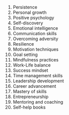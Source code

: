 1. Persistence
2. Personal growth
3. Positive psychology
4. Self-discovery
5. Emotional intelligence
6. Communication skills
7. Overcoming adversity
8. Resilience
9. Motivation techniques
10. Goal setting
11. Mindfulness practices
12. Work-Life balance
13. Success mindset
14. Time management skills
15. Leadership development
16. Career advancement
17. Mastery of skills
18. Entrepreneurship
19. Mentoring and coaching
20. Self-help books
